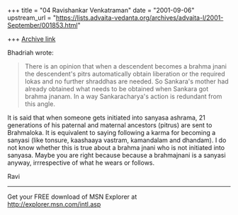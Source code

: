 +++
title = "04 Ravishankar Venkatraman"
date = "2001-09-06"
upstream_url = "https://lists.advaita-vedanta.org/archives/advaita-l/2001-September/001853.html"

+++
[Archive link](https://lists.advaita-vedanta.org/archives/advaita-l/2001-September/001853.html)

Bhadriah wrote:
>
>There is an opinion that when a descendent becomes a brahma jnani the
>descendent's pitrs automatically obtain liberation or the required lokas
>and
>no further shraddhas are needed. So Sankara's mother had already obtained
>what needs to be obtained when Sankara got brahma jnanam. In a way
>Sankaracharya's action is redundant from this angle.
>

It is said that when someone gets initiated into sanyasa ashrama, 21
generations of his paternal and maternal ancestors (pitrus) are sent to
Brahmaloka. It is equivalent to saying following a karma for becoming a
sanyasi (like tonsure, kaashaaya vastram, kamandalam and dhandam). I do not
know whether this is true about a brahma jnani who is not initiated into
sanyasa. Maybe you are right because because a brahmajnani is a sanyasi
anyway, irrrespective of what he wears or follows.

Ravi


_________________________________________________________________
Get your FREE download of MSN Explorer at http://explorer.msn.com/intl.asp

